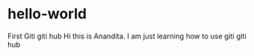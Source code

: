 # hello-world
First Giti giti hub
Hi this is  Anandita. I am just learning how to use giti giti hub
